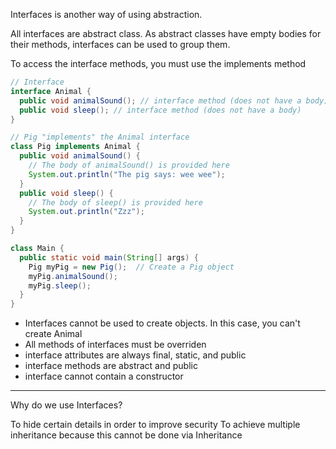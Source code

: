 Interfaces is another way of using abstraction.

All interfaces are abstract class. As abstract classes have empty bodies for their methods, interfaces can be used to group them.

To access the interface methods, you must use the implements method

```java
// Interface
interface Animal {
  public void animalSound(); // interface method (does not have a body)
  public void sleep(); // interface method (does not have a body)
}

// Pig "implements" the Animal interface
class Pig implements Animal {
  public void animalSound() {
    // The body of animalSound() is provided here
    System.out.println("The pig says: wee wee");
  }
  public void sleep() {
    // The body of sleep() is provided here
    System.out.println("Zzz");
  }
}

class Main {
  public static void main(String[] args) {
    Pig myPig = new Pig();  // Create a Pig object
    myPig.animalSound();
    myPig.sleep();
  }
}
```

- Interfaces cannot be used to create objects. In this case, you can't create Animal
- All methods of interfaces must be overriden
- interface attributes are always final, static, and public
- interface methods are abstract and public
- interface cannot contain a constructor
---
Why do we use Interfaces?

To hide certain details in order to improve security
To achieve multiple inheritance because this cannot be done via Inheritance
